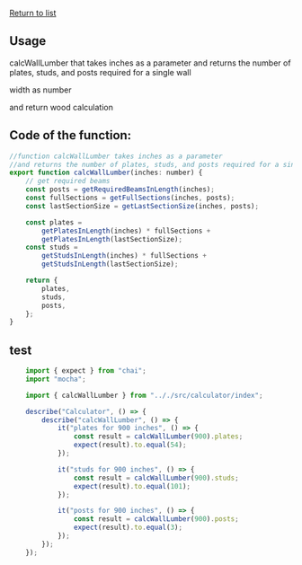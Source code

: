 [Return to list](./readme.md) 

## Usage
calcWallLumber that takes inches as a parameter and
returns the number of plates, studs, and posts required for a single wall

width  as number

and return wood calculation

## Code of the function: 

```javascript
//function calcWallLumber takes inches as a parameter
//and returns the number of plates, studs, and posts required for a single wall
export function calcWallLumber(inches: number) {
    // get required beams
    const posts = getRequiredBeamsInLength(inches);
    const fullSections = getFullSections(inches, posts);
    const lastSectionSize = getLastSectionSize(inches, posts);

    const plates =
        getPlatesInLength(inches) * fullSections +
        getPlatesInLength(lastSectionSize);
    const studs =
        getStudsInLength(inches) * fullSections +
        getStudsInLength(lastSectionSize);

    return {
        plates,
        studs,
        posts,
    };
}
```

## test

```Javascript
    import { expect } from "chai";
    import "mocha";

    import { calcWallLumber } from ".././src/calculator/index";

    describe("Calculator", () => {
        describe("calcWallLumber", () => {
            it("plates for 900 inches", () => {
                const result = calcWallLumber(900).plates;
                expect(result).to.equal(54);
            });

            it("studs for 900 inches", () => {
                const result = calcWallLumber(900).studs;
                expect(result).to.equal(101);
            });

            it("posts for 900 inches", () => {
                const result = calcWallLumber(900).posts;
                expect(result).to.equal(3);
            });
        });
    });
